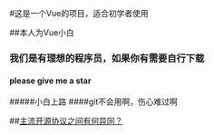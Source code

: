 #这是一个Vue的项目，适合初学者使用

##本人为Vue小白

### 我们是有理想的程序员，如果你有需要自行下载


####  please give me a star 

#####小白上路
####git不会用啊，伤心难过啊

##[主流开源协议之间有何异同？](https://www.zhihu.com/question/19568896)
